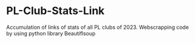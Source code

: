 # PL-Club-Stats-Link
Accumulation of links of stats of all PL clubs of 2023.
Webscrapping code  by using python library Beautiflsoup

